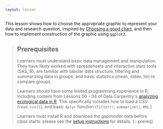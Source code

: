 ```yaml
---
layout: lesson
---
```

This lesson shows how to choose the appropriate graphic to represent your data
and research question, inspired by [Choosing a good chart][good-chart], and then 
how to implement construction of the graphic using `ggplot2`.

> ## Prerequisites
>
> Learners must understand basic data management and manipulation. They have
> likely worked with spreadsheets and interactive stats tools (SAS, R), are
> familiar with tabular data structure, filtering and summarizing data in
> groups, and basic statistics (mean, stdev, lm) to compare groups.
>
> Learners should have some limited programming experience in R, including
> content from Lessons 00 - 04 of Data Carpentry's
> [analyzing ecological data in R][R-ecology-lesson]. This specifically includes
> how to load a CSV (`read.csv()`), and basic `dplyr` function (`filter()`,
> `summarize()`, etc.)
>
> Learners must install R and download the gapminder data before class starts:
> please see the [setup instructions][setup] for details.
{: .prereq}

[good-chart]: http://extremepresentation.typepad.com/blog/2006/09/choosing_a_good.html
[R-ecology-lesson]: http://www.datacarpentry.org/R-ecology-lesson/
[setup]: http://swcarpentry.github.io/visualization-novice/setup/